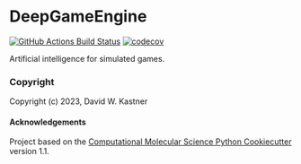 DeepGameEngine
==============================
[//]: # (Badges)
[![GitHub Actions Build Status](https://github.com/REPLACE_WITH_OWNER_ACCOUNT/DeepGameEngine/workflows/CI/badge.svg)](https://github.com/REPLACE_WITH_OWNER_ACCOUNT/DeepGameEngine/actions?query=workflow%3ACI)
[![codecov](https://codecov.io/gh/REPLACE_WITH_OWNER_ACCOUNT/DeepGameEngine/branch/main/graph/badge.svg)](https://codecov.io/gh/REPLACE_WITH_OWNER_ACCOUNT/DeepGameEngine/branch/main)


Artificial intelligence for simulated games.

### Copyright

Copyright (c) 2023, David W. Kastner


#### Acknowledgements
 
Project based on the 
[Computational Molecular Science Python Cookiecutter](https://github.com/molssi/cookiecutter-cms) version 1.1.
